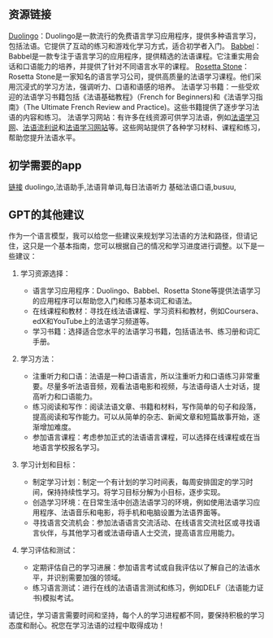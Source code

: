 ## 资源链接
[Duolingo](https://www.duolingo.com)：Duolingo是一款流行的免费语言学习应用程序，提供多种语言学习，包括法语。它提供了互动的练习和游戏化学习方式，适合初学者入门。
[Babbel](https://www.babbel.com)：Babbel是一款专注于语言学习的应用程序，提供精选的法语课程。它注重实用会话和口语能力的培养，并提供了针对不同语言水平的课程。
[Rosetta Stone](https://www.rosettastone.com)：Rosetta Stone是一家知名的语言学习公司，提供高质量的法语学习课程。他们采用沉浸式的学习方法，强调听力、口语和语感的培养。
法语学习书籍：一些受欢迎的法语学习书籍包括《法语基础教程》（French for Beginners)和《法语学习指南》（The Ultimate French Review and Practice)。这些书籍提供了逐步学习法语的内容和练习。
法语学习网站：有许多在线资源可供学习法语，例如[法语学习网](https://www.frenchlearner.com)、[法语流利说](https://www.fluentu.com/french/)和[法语学习网站](https://www.francaisfacile.com)等。这些网站提供了各种学习材料、课程和练习，帮助您提升法语水平。

## 初学需要的app
[链接](http://xhslink.com/bFjgPq)
duolingo,法语助手,法语背单词,每日法语听力
基础法语口语,busuu,

## GPT的其他建议
作为一个语言模型，我可以给您一些建议来规划学习法语的方法和路径，但请记住，这只是一个基本指南，您可以根据自己的情况和学习进度进行调整。以下是一些建议：

1. 学习资源选择：
   - 语言学习应用程序：Duolingo、Babbel、Rosetta Stone等提供法语学习的应用程序可以帮助您入门和练习基本词汇和语法。
   - 在线课程和教材：寻找在线法语课程、学习资料和教材，例如Coursera、edX和YouTube上的法语学习频道等。
   - 学习书籍：选择适合您水平的法语学习书籍，包括语法书、练习册和词汇手册。

2. 学习方法：
   - 注重听力和口语：法语是一种口语语言，所以注重听力和口语练习非常重要。尽量多听法语音频，观看法语电影和视频，与法语母语人士对话，提高听力和口语能力。
   - 练习阅读和写作：阅读法语文章、书籍和材料，写作简单的句子和段落，提高阅读和写作能力。可以从简单的杂志、新闻文章和短篇故事开始，逐渐增加难度。
   - 参加语言课程：考虑参加正式的法语语言课程，可以选择在线课程或在当地语言学校报名学习。

3. 学习计划和目标：
   - 制定学习计划：制定一个有计划的学习时间表，每周安排固定的学习时间，保持持续性学习。将学习目标分解为小目标，逐步实现。
   - 创造学习环境：在日常生活中创造法语学习的环境，例如使用法语学习应用程序、法语音乐和电影，将手机和电脑设置为法语界面等。
   - 寻找语言交流机会：参加法语语言交流活动、在线语言交流社区或寻找语言伙伴，与其他学习者或法语母语人士交流，提高语言应用能力。

4. 学习评估和测试：
   - 定期评估自己的学习进展：参加语言考试或自我评估以了解自己的法语水平，并识别需要加强的领域。
   - 练习语言测试：进行在线的法语语言测试和练习，例如DELF（法语能力证书)模拟考试。

请记住，学习语言需要时间和坚持，每个人的学习进程都不同，要保持积极的学习态度和耐心。祝您在学习法语的过程中取得成功！